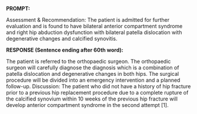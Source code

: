 **PROMPT:**

Assessment & Recommendation:  The patient is admitted for further evaluation and is found to have bilateral anterior compartment syndrome and right hip abduction dysfunction with bilateral patella dislocation with degenerative changes and calcified synovitis.

**RESPONSE (Sentence ending after 60th word):**

The patient is referred to the orthopaedic surgeon. The orthopaedic surgeon will carefully diagnose the diagnosis which is a combination of patella dislocation and degenerative changes in both hips. The surgical procedure will be divided into an emergency intervention and a planned follow-up. Discussion:  The patient who did not have a history of hip fracture prior to a previous hip replacement procedure due to a complete rupture of the calcified synovium within 10 weeks of the previous hip fracture will develop anterior compartment syndrome in the second attempt [1]. 